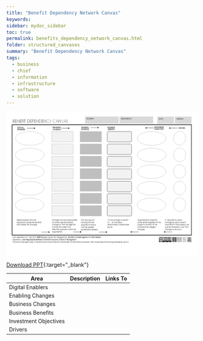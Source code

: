 ```yaml
---
title: "Benefit Dependency Network Canvas"
keywords: 
sidebar: mydoc_sidebar
toc: true
permalink: benefits_dependency_network_canvas.html
folder: structured_canvases
summary: "Benefit Dependency Network Canvas"
tags: 
  - business
  - chief
  - information
  - infrastructure
  - software
  - solution
---
```


![image001](media/benefits_dependency_network_canva01.svg)

[Download PPT](media/ppt/benefits_dependency_network_canvas.ppt){:target="_blank"}

| Area                  | Description | Links To |
| --------------------- | ----------- | -------- |
| Digital Enablers      |             |          |
| Enabling Changes      |             |          |
| Business Changes      |             |          |
| Business Benefits     |             |          |
| Investment Objectives |             |          |
| Drivers               |             |          |